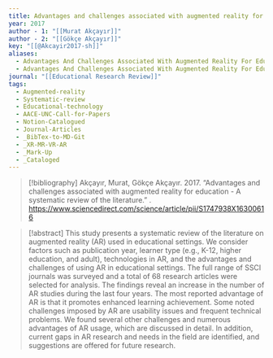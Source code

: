 ```yaml
---
title: Advantages and challenges associated with augmented reality for education -  A systematic review of the literature
year: 2017
author - 1: "[[Murat Akçayır]]"
author - 2: "[[Gökçe Akçayır]]"
key: "[[@Akcayir2017-sh]]"
aliases:
  - Advantages And Challenges Associated With Augmented Reality For Education - A Systematic Review Of The Literature
  - Advantages And Challenges Associated With Augmented Reality For Education
journal: "[[Educational Research Review]]"
tags:
  - Augmented-reality
  - Systematic-review
  - Educational-technology
  - AACE-UNC-Call-for-Papers
  - Notion-Catalogued
  - Journal-Articles
  - _BibTex-to-MD-Git
  - _XR-MR-VR-AR
  - _Mark-Up
  - _Cataloged
---
```


> [!bibliography]
> Akçayır, Murat, Gökçe Akçayır. 2017. “Advantages and challenges associated with augmented reality for education -  A systematic review of the literature.” . https://www.sciencedirect.com/science/article/pii/S1747938X16300616

> [!abstract]
> This study presents a systematic review of the literature on augmented reality (AR) used in educational settings. We consider factors such as publication year, learner type (e.g., K-12, higher education, and adult), technologies in AR, and the advantages and challenges of using AR in educational settings. The full range of SSCI journals was surveyed and a total of 68 research articles were selected for analysis. The findings reveal an increase in the number of AR studies during the last four years. The most reported advantage of AR is that it promotes enhanced learning achievement. Some noted challenges imposed by AR are usability issues and frequent technical problems. We found several other challenges and numerous advantages of AR usage, which are discussed in detail. In addition, current gaps in AR research and needs in the field are identified, and suggestions are offered for future research.